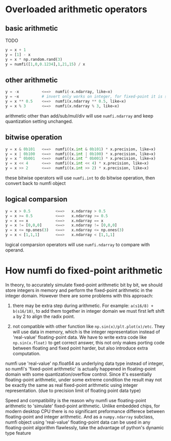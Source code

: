 # Overloaded arithmetic operators
## basic arithmetic
TODO
```python 
y = x + 1
y = [1] - x
y = x * np.random.rand(3)
y = numfi([1,0,0.1234],1,21,15) / x
```
## other arithmetic
```python
y = -x          <==>  numfi(-x.ndarray, like=x)
y = ~x          # invert only works on integer, for fixed-point it is same as `-x`
y = x ** 0.5    <==>  numfi(x.ndarray ** 0.5, like=x)
y = x % 3       <==>  numfi(x.ndarray % 3, like=x)
```
arithmetic other than add/sub/mul/div will use `numfi.ndarray` and keep quantization setting unchanged.

## bitwise operation
```python
y = x & 0b101   <==>  numfi((x.int & 0b101) * x.precision, like=x) 
y = x | 0b100   <==>  numfi((x.int | 0b100) * x.precision, like=x) 
y = x ^ 0b001   <==>  numfi((x.int ^ 0b001) * x.precision, like=x) 
y = x << 4      <==>  numfi((x.int << 4) * x.precision, like=x) 
y = x >> 2      <==>  numfi((x.int >> 2) * x.precision, like=x) 
```
these bitwise operators will use `numfi.int` to do bitwise operation, then convert back to numfi object

## logical comparsion
```python
y = x > 0.5           <==>   x.ndarray > 0.5
y = x >= 0.5          <==>   x.ndarray >= 0.5
y = x == x            <==>   x.ndarray == x
y = x != [0,0,0]      <==>   x.ndarray != [0,0,0]
y = x <= np.ones(3)   <==>   x.ndarray <= np.ones(3)
y = x < [1,1,1]       <==>   x.ndarray < [1,1,1]
``` 
logical comparsion operators will use `numfi.ndarray` to compare with operand.


# How numfi do fixed-point arithmetic
In theory, to accurately simulate fixed-point arithmetic bit by bit, we should store integers in memory and perform the fixed-point arithmetic in the integer domain. However there are some problems with this approach:

1. there may be extra step during arithmetic. For example: `a(s16/8) + b(s16/10)`, to add them together in integer domain we must first left shift `a` by 2 to align the radix point.

2. not compatible with other function like `np.sin(x)/plt.plot(x)/etc`. They will use data in memory, which is the integer representation instead of 'real-value' floating-point data. We have to write extra code like `np.sin(x.float)` to get correct answer, this not only makes porting code between floating and fixed point harder, but also introduce extra computation.

numfi use 'real-value' np.float64 as underlying data type instead of integer, so numfi's 'fixed-point arithmetic' is actually happened in floating-point domain with some quantization/overflow control. Since it's essentially floating-point arithmetic, under some extreme condition the result may not be exactly the same as real fixed-point arithmetic using integer representation. (due to precision limit of floating point data type)

Speed and compatibility is the reason why numfi use floating-point arithmetic to 'simulate' fixed-point arithmetic. Unlike embedded chips, for modern desktop CPU there is no significant preformance differece between floating-point and integer arithmetic. And as a `numpy.ndarray` subclass, numfi object using 'real-value' floating-point data can be used in any floating-point algorithm flawlessly, take the advantage of python's dynamic type feature

